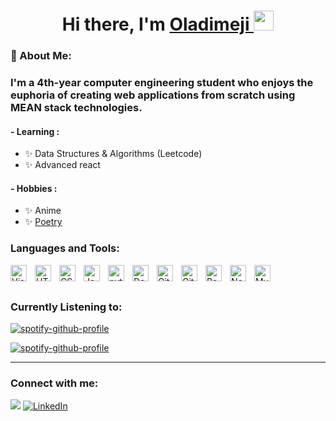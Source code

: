 <h1 align="center">Hi there, I'm <a href="https://portfolio-sigma-ten-42.vercel.app/" target="_blank">Oladimeji </a> <img
src="https://github.com/blackcater/blackcater/raw/main/images/Hi.gif" height="32" /></h1>

### 💫 About Me:

### I'm a 4th-year computer engineering student who enjoys the euphoria of creating web applications from scratch using MEAN stack technologies. 


####  - Learning :
- ✨ Data Structures & Algorithms (Leetcode)
- ✨ Advanced react

####  - Hobbies : 
- ✨ Anime
- ✨ <a href="https://docs.google.com/document/d/1-trxpY4tWxF0k7SIyxnRwUWQrZf-rt2I7GbnPWscZfQ/edit?usp=sharing" target="_blank">Poetry </a>


### Languages and Tools:

<img align="left" alt="Visual Studio Code" width="26px" src="https://cdn.jsdelivr.net/gh/devicons/devicon/icons/vscode/vscode-original.svg" style="padding-right:10px;" />
<img align="left" alt="HTML5" width="26px" src="https://cdn.jsdelivr.net/gh/devicons/devicon/icons/html5/html5-original.svg" style="padding-right:10px;" />
<img align="left" alt="CSS3" width="26px" src="https://cdn.jsdelivr.net/gh/devicons/devicon/icons/css3/css3-original.svg" style="padding-right:10px;" />
<img align="left" alt="JavaScript" width="26px" src="https://cdn.jsdelivr.net/gh/devicons/devicon/icons/javascript/javascript-original.svg" style="padding-right:10px;"/>
<img align="left" alt="python" width="26px" src="https://cdn-icons-png.flaticon.com/512/5968/5968396.png" style="padding-right:10px;"/>
<img align="left" alt="Dart" width="26px" src="https://avatars.githubusercontent.com/u/1609975?s=200&v=4" style="padding-right:10px;"/>
<img align="left" alt="GitHub" width="26px" src="https://user-images.githubusercontent.com/3369400/139447912-e0f43f33-6d9f-45f8-be46-2df5bbc91289.png" style="padding-right:10px;" />
<img align="left" alt="Git" width="26px" src="https://cdn.jsdelivr.net/gh/devicons/devicon/icons/git/git-original.svg" style="padding-right:10px;" />
<img align="left" alt="React" width="26px" src="https://cdn.jsdelivr.net/gh/devicons/devicon/icons/react/react-original.svg" style="padding-right:10px;" />
<img align="left" alt="Node.js" width="26px" src="https://cdn.jsdelivr.net/gh/devicons/devicon/icons/nodejs/nodejs-original.svg" style="padding-right:10px;" />
<img align="left" alt="MySQL" width="26px" src="https://cdn.jsdelivr.net/gh/devicons/devicon/icons/mysql/mysql-original.svg" style="padding-right:10px;" />




<br />
<br />



### Currently Listening to:
[![spotify-github-profile](https://spotify-github-profile.vercel.app/api/view?uid=gbgc7ntqdnbsrog4rldzpg4lo&cover_image=true&theme=novatorem&show_offline=false&background_color=121212&interchange=false&bar_color=001194&bar_color_cover=true)](https://spotify-github-profile.vercel.app/api/view?uid=gbgc7ntqdnbsrog4rldzpg4lo&redirect=true)

[![spotify-github-profile](https://spotify-github-profile.vercel.app/api/view?uid=gbgc7ntqdnbsrog4rldzpg4lo&cover_image=true&theme=novatorem&show_offline=false&background_color=121212&interchange=false&bar_color=001194&&bar_color_cover=true)](https://spotify-github-profile.vercel.app/api/view?uid=gbgc7ntqdnbsrog4rldzpg4lo&redirect=true)


---
### Connect with me:
[![](https://visitcount.itsvg.in/api?id=DejiFN&icon=1&color=1)](https://visitcount.itsvg.in)
[![LinkedIn](https://img.shields.io/badge/LinkedIn-%230077B5.svg?logo=linkedin&logoColor=white)](https://www.linkedin.com/in/oladimejiaremu/) 

